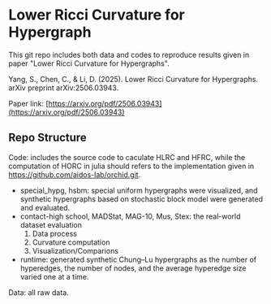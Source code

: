 # Lower Ricci Curvature for Hypergraph

This git repo includes both data and codes to reproduce results given in paper "Lower Ricci Curvature for Hypergraphs".

Yang, S., Chen, C., & Li, D. (2025). Lower Ricci Curvature for Hypergraphs. arXiv preprint arXiv:2506.03943. 

Paper link: [https://arxiv.org/pdf/2506.03943](https://arxiv.org/pdf/2506.03943)

## Repo Structure
Code: includes the source code to caculate HLRC and HFRC, while the computation of HORC in julia should refers to the implementation given in https://github.com/aidos-lab/orchid.git.
  - special_hypg, hsbm: special uniform hypergraphs were visualized, and synthetic hypergraphs based on stochastic block model were generated and evaluated.
  - contact-high school, MADStat, MAG-10, Mus, Stex: the real-world dataset evaluation
      1. Data process
      2. Curvature computation
      3. Visualization/Comparions
  - runtime: generated synthetic Chung–Lu hypergraphs as the number of hyperedges, the number of nodes, and the average hyperedge size varied one at a time.

Data: all raw data.
